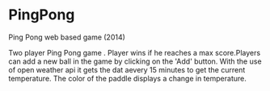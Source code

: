 PingPong
========

Ping Pong web based game (2014)

 Two player Ping Pong game .
 Player wins if he reaches a max score.Players can add a new ball in the game by clicking on the 'Add' button.
 With the use of open weather api it gets the dat aevery 15 minutes to get the current temperature. The color of the paddle displays a change in temperature.
 
